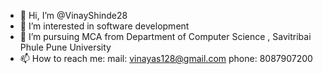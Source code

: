 - 👋 Hi, I’m @VinayShinde28
- 👀 I’m interested in software development
- 🌱 I’m pursuing MCA from Department of Computer Science , Savitribai Phule Pune University
- 📫 How to reach me:  mail: vinayas128@gmail.com phone: 8087907200

<!---
VinayShinde28/VinayShinde28 is a ✨ special ✨ repository because its `README.md` (this file) appears on your GitHub profile.
You can click the Preview link to take a look at your changes.
--->
